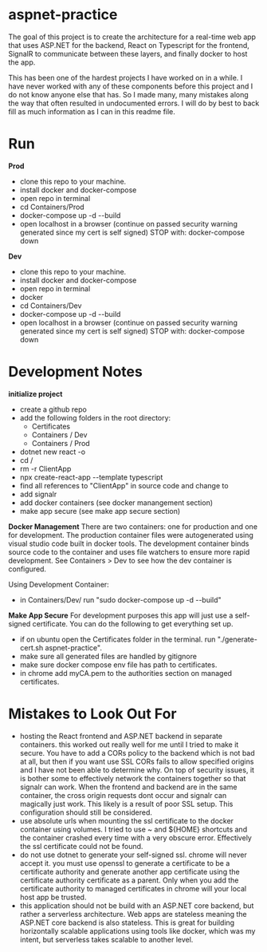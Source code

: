 # aspnet-practice
The goal of this project is to create the architecture for a real-time web app that uses ASP.NET for the backend, React on Typescript for the frontend, SignalR to communicate between these layers, and finally docker to host the app. 

This has been one of the hardest projects I have worked on in a while. I have never worked with any of these components before this project and I do not know anyone else that has. So I made many, many mistakes along the way that often resulted in undocumented errors. I will do by best to back fill as much information as I can in this readme file.

# Run 
**Prod**
* clone this repo to your machine.
* install docker and docker-compose
* open repo in terminal
* cd Containers/Prod
* docker-compose up -d --build
* open localhost in a browser (continue on passed security warning generated since my cert is self signed)
STOP with: docker-compose down 

**Dev**
* clone this repo to your machine.
* install docker and docker-compose
* open repo in terminal
* docker 
* cd Containers/Dev
* docker-compose up -d --build
* open localhost in a browser (continue on passed security warning generated since my cert is self signed)
STOP with: docker-compose down 

# Development Notes
**initialize project**
* create a github repo
* add the following folders in the root directory:
    * Certificates
    * Containers / Dev
    * Containers / Prod
* dotnet new react -o <project name>
* cd <project name>/
* rm -r ClientApp
* npx create-react-app <client name> --template typescript
* find all references to "ClientApp" in source code and change to <client name>
* add signalr
* add docker containers (see docker manangement section)
* make app secure (see make app secure section)


**Docker Management**
There are two containers: one for production and one for development. The production container files were autogenerated using visual studio code built in docker tools. The development container binds source code to the container and uses file watchers to ensure more rapid development. See Containers > Dev to see how the dev container is configured.

Using Development Container: 
* in Containers/Dev/ run "sudo docker-compose up -d --build"

**Make App Secure**
For development purposes this app will just use a self-signed certificate. You can do the following to get everything set up.
* if on ubuntu open the Certificates folder in the terminal. run "./generate-cert.sh aspnet-practice".
* make sure all generated files are handled by gitignore
* make sure docker compose env file has path to certificates.
* in chrome add myCA.pem to the authorities section on managed certificates.

# Mistakes to Look Out For
* hosting the React frontend and ASP.NET backend in separate containers. this worked out really well for me until I tried to make it secure. You have to add a CORs policy to the backend which is not bad at all, but then if you want use SSL CORs fails to allow specified origins and I have not been able to determine why. On top of security issues, it is bother some to effectively network the containers together so that signalr can work. When the frontend and backend are in the same container, the cross origin requests dont occur and signalr can magically just work. This likely is a result of poor SSL setup. This configuration should still be considered.
* use absolute urls when mounting the ssl certificate to the docker container using volumes. I tried to use ~ and ${HOME} shortcuts and the container crashed every time with a very obscure error. Effectively the ssl certificate could not be found.
* do not use dotnet to generate your self-signed ssl. chrome will never accept it. you must use openssl to generate a certificate to be a certificate authority and generate another app certificate using the certificate authority certificate as a parent. Only when you add the certificate authority to managed certificates in chrome will your local host app be trusted.
* this application should not be build with an ASP.NET core backend, but rather a serverless architecture. Web apps are stateless meaning the ASP.NET core backend is also stateless. This is great for building horizontally scalable applications using tools like docker, which was my intent, but serverless takes scalable to another level. 

